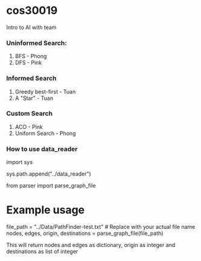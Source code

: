 # cos30019
Intro to AI with team

### Uninformed Search: 
1. BFS - Phong
2. DFS - Pink

### Informed Search
1. Greedy best-first - Tuan
2. A "Star" - Tuan

### Custom Search
1. ACO - Pink
2. Uniform Search - Phong

### How to use data_reader
import sys

sys.path.append("../data_reader")

from parser import parse_graph_file

# Example usage
file_path = "../Data/PathFinder-test.txt"  # Replace with your actual file name
nodes, edges, origin, destinations = parse_graph_file(file_path)

This will return nodes and edges as dictionary, origin as integer and destinations as list of integer
